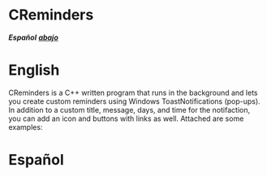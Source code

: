# CReminders
***Español*** [***abajo***](#español)


# English
CReminders is a C++ written program that runs in the background and lets you create custom reminders using Windows ToastNotifications (pop-ups). In addition to a custom title, message, days, and time for the notifaction, you can add an icon and buttons with links as well. Attached are some examples:

# Español
